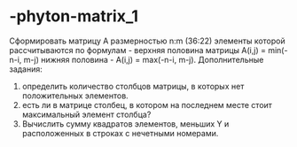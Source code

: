 # -phyton-matrix_1
Cформировать матрицу A размерностью n:m (36:22)
элементы которой рассчитываются по формулам - верхняя половина матрицы A(i,j) = min(-n-i, m-j)
нижняя половина - A(i,j) = max(-n-i, m-j). 
Дополнительные задания: 
1) определить количество столбцов матрицы, в которых нет положительных элементов. 
2) есть ли в матрице столбец, в котором на последнем месте стоит максимальный элемент столбца? 
3) Вычислить сумму квадратов элементов, меньших Y и расположенных в строках с нечетными номерами.
